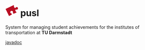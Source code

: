 <img src="./blob/logo/pusl_logo.png" width="40"> pusl
=========================================================

System for managing student achievements for the institutes of transportation at **TU Darmstadt**

[javadoc](https://leonchemnitz.github.io/pusl/apidocs/)
